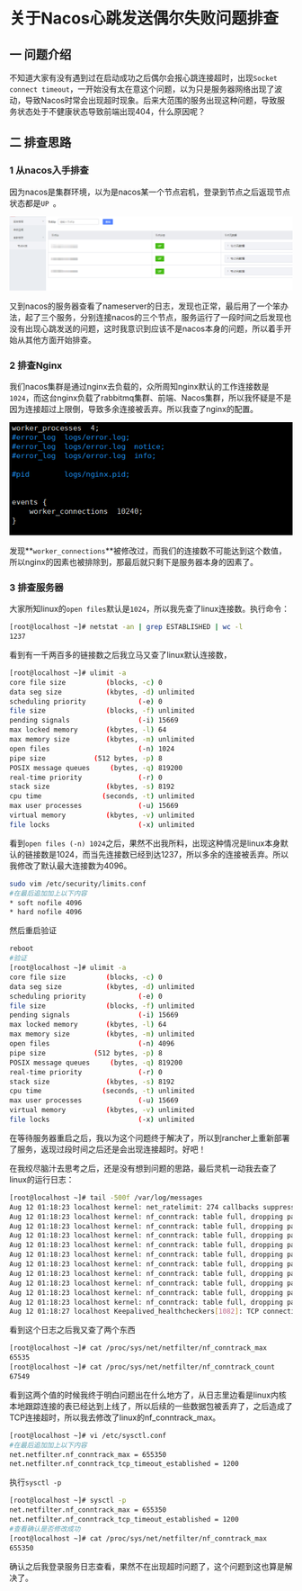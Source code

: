 # 关于Nacos心跳发送偶尔失败问题排查

## 一 问题介绍

​	不知道大家有没有遇到过在启动成功之后偶尔会报心跳连接超时，出现`Socket connect timeout`，一开始没有太在意这个问题，以为只是服务器网络出现了波动，导致Nacos时常会出现超时现象。后来大范围的服务出现这种问题，导致服务状态处于不健康状态导致前端出现404，什么原因呢？

## 二 排查思路

### 1 从nacos入手排查

因为nacos是集群环境，以为是nacos某一个节点宕机，登录到节点之后返现节点状态都是`UP	`。

![image-20210812092622444](../resources/images/image-20210812092622444.png)

又到nacos的服务器查看了nameserver的日志，发现也正常，最后用了一个笨办法，起了三个服务，分别连接nacos的三个节点，服务运行了一段时间之后发现也没有出现心跳发送的问题，这时我意识到应该不是nacos本身的问题，所以着手开始从其他方面开始排查。

### 2 排查Nginx

我们nacos集群是通过nginx去负载的，众所周知nginx默认的工作连接数是`1024`，而这台nginx负载了rabbitmq集群、前端、Nacos集群，所以我怀疑是不是因为连接超过上限倒，导致多余连接被丢弃。所以我查了nginx的配置。

![image-20210812095035070](../resources/images/image-20210812095035070.png)

发现**`worker_connections`**被修改过，而我们的连接数不可能达到这个数值，所以nginx的因素也被排除到，那最后就只剩下是服务器本身的因素了。

### 3 排查服务器

大家所知linux的`open files`默认是`1024`，所以我先查了linux连接数。执行命令：

~~~sh
[root@localhost ~]# netstat -an | grep ESTABLISHED | wc -l
1237
~~~

看到有一千两百多的链接数之后我立马又查了linux默认连接数，

~~~sh
[root@localhost ~]# ulimit -a 
core file size          (blocks, -c) 0
data seg size           (kbytes, -d) unlimited
scheduling priority             (-e) 0
file size               (blocks, -f) unlimited
pending signals                 (-i) 15669
max locked memory       (kbytes, -l) 64
max memory size         (kbytes, -m) unlimited
open files                      (-n) 1024
pipe size            (512 bytes, -p) 8
POSIX message queues     (bytes, -q) 819200
real-time priority              (-r) 0
stack size              (kbytes, -s) 8192
cpu time               (seconds, -t) unlimited
max user processes              (-u) 15669
virtual memory          (kbytes, -v) unlimited
file locks                      (-x) unlimited
~~~

看到`open files (-n) 1024`之后，果然不出我所料，出现这种情况是linux本身默认的链接数是1024，而当先连接数已经到达1237，所以多余的连接被丢弃。所以我修改了默认最大连接数为4096。

~~~sh
sudo vim /etc/security/limits.conf
#在最后追加加上以下内容
* soft nofile 4096
* hard nofile 4096
~~~

然后重启验证

~~~sh
reboot
#验证
[root@localhost ~]# ulimit -a 
core file size          (blocks, -c) 0
data seg size           (kbytes, -d) unlimited
scheduling priority             (-e) 0
file size               (blocks, -f) unlimited
pending signals                 (-i) 15669
max locked memory       (kbytes, -l) 64
max memory size         (kbytes, -m) unlimited
open files                      (-n) 4096
pipe size            (512 bytes, -p) 8
POSIX message queues     (bytes, -q) 819200
real-time priority              (-r) 0
stack size              (kbytes, -s) 8192
cpu time               (seconds, -t) unlimited
max user processes              (-u) 15669
virtual memory          (kbytes, -v) unlimited
file locks                      (-x) unlimited
~~~

在等待服务器重启之后，我以为这个问题终于解决了，所以到rancher上重新部署了服务，返现过段时间之后还是会出现连接超时。好吧！

在我绞尽脑汁去思考之后，还是没有想到问题的思路，最后灵机一动我去查了linux的运行日志：

~~~sh
[root@localhost ~]# tail -500f /var/log/messages
Aug 12 01:18:23 localhost kernel: net_ratelimit: 274 callbacks suppressed
Aug 12 01:18:23 localhost kernel: nf_conntrack: table full, dropping packet
Aug 12 01:18:23 localhost kernel: nf_conntrack: table full, dropping packet
Aug 12 01:18:23 localhost kernel: nf_conntrack: table full, dropping packet
Aug 12 01:18:23 localhost kernel: nf_conntrack: table full, dropping packet
Aug 12 01:18:23 localhost kernel: nf_conntrack: table full, dropping packet
Aug 12 01:18:23 localhost kernel: nf_conntrack: table full, dropping packet
Aug 12 01:18:23 localhost kernel: nf_conntrack: table full, dropping packet
Aug 12 01:18:23 localhost kernel: nf_conntrack: table full, dropping packet
Aug 12 01:18:23 localhost kernel: nf_conntrack: table full, dropping packet
Aug 12 01:18:23 localhost kernel: nf_conntrack: table full, dropping packet
Aug 12 01:18:27 localhost Keepalived_healthcheckers[1082]: TCP connection to [192.168.201.90]:22001 timeout.
~~~

看到这个日志之后我又查了两个东西

~~~sh
[root@localhost ~]# cat /proc/sys/net/netfilter/nf_conntrack_max
65535
[root@localhost ~]# cat /proc/sys/net/netfilter/nf_conntrack_count
67549
~~~

看到这两个值的时候我终于明白问题出在什么地方了，从日志里边看是linux内核本地跟踪连接的表已经达到上线了，所以后续的一些数据包被丢弃了，之后造成了TCP连接超时，所以我去修改了linux的nf_conntrack_max。

~~~sh
[root@localhost ~]# vi /etc/sysctl.conf
#在最后追加加上以下内容
net.netfilter.nf_conntrack_max = 655350
net.netfilter.nf_conntrack_tcp_timeout_established = 1200
~~~

执行`sysctl -p`

~~~sh
[root@localhost ~]# sysctl -p
net.netfilter.nf_conntrack_max = 655350
net.netfilter.nf_conntrack_tcp_timeout_established = 1200
#查看确认是否修改成功
[root@localhost ~]# cat /proc/sys/net/netfilter/nf_conntrack_max
655350
~~~

确认之后我登录服务日志查看，果然不在出现超时问题了，这个问题到这也算是解决了。